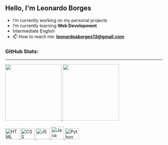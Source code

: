 ## Hello, I'm Leonardo Borges

- I’m currently working on my personal projects
- I’m currently learning **Web Development**
- Intermediate English
- 📫 How to reach me: **leonardoaborges13@gmail.com**

### GitHub Stats:
<hr>
<div>
  <a href="https://github.com/leonardob0rges">
  <img height="180em" src="https://github-readme-stats.vercel.app/api?username=leonardob0rges&show_icons=true&theme=dark&include_all_commits=true&count_private=true&border_radius=10"/>
  <img height="180em" src="https://github-readme-stats.vercel.app/api/top-langs/?username=leonardob0rges&layout=compact&langs_count=16&theme=dark&border_radius=10"/>
</div>
  
<div style="display: inline_block"><br>
  <img aling="center" alt="HTML" height="35" width="45" src="https://cdn.jsdelivr.net/gh/devicons/devicon/icons/html5/html5-original.svg">
  <img aling="center" alt="CSS" height="35" width="45" src="https://cdn.jsdelivr.net/gh/devicons/devicon/icons/css3/css3-original.svg">
  <img aling="center" alt="JS" height="35" width="45" src="https://cdn.jsdelivr.net/gh/devicons/devicon/icons/javascript/javascript-original.svg">
  <img styalign="center" alt="Java" height="40 width="55" src="https://cdn.jsdelivr.net/gh/devicons/devicon/icons/java/java-original.svg" />        
  <img aling="center" alt="Python" height="35" width="45" src="https://cdn.jsdelivr.net/gh/devicons/devicon/icons/python/python-original.svg">
  <!--<img aling="center" alt="Bash" height="30" width="40" src="https://cdn.jsdelivr.net/gh/devicons/devicon/icons/bash/bash-plain.svg">
  <img aling="right" alt="Linux" height="30" width="40" src="https://cdn.jsdelivr.net/gh/devicons/devicon/icons/linux/linux-original.svg">-->
</div>
